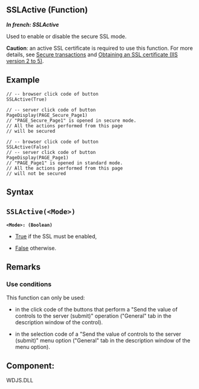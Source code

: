 
## SSLActive (Function)

***In french: SSLActive***



<a name="XUse"></a>
<a name="Use"></a>
<a name="description"></a>
Used to enable or disable the secure SSL mode.

**Caution**: an active SSL certificate is required to use this function. For more details, see [Secure transactions](../WDLang2/3012011.md) and [Obtaining an SSL certificate (IIS version 2 to 5)](../WDLang2/3012012.md).
<a name="Example1"></a>
<a name="sample_code"></a>

## Example


```wl
// -- browser click code of button
SSLActive(True)

// -- server click code of button 
PageDisplay(PAGE_Secure_Page1)
// "PAGE_Secure_Page1" is opened in secure mode. 
// All the actions performed from this page
// will be secured
```


<a name="Example2"></a>



```wl
// -- browser click code of button
SSLActive(False)
// -- server click code of button 
PageDisplay(PAGE_Page1)
// "PAGE_Page1" is opened in standard mode. 
// All the actions performed from this page
// will not be secured
```

<a name="XSYNTAX"></a>
<a name="SYNTAX1"></a>

## Syntax

`SSLActive(<Mode>)`
---

**`<Mode>: (Boolean)`**



- <u><u><u><u>True</u></u></u></u> if the SSL must be enabled,

- <u><u><u><u>False</u></u></u></u> otherwise.  






<a name="NOTE0"></a>
<a name="NOTE0_1"></a>

## Remarks


### Use conditions
<a name="use_conditions_ELTPARAGRAPHE000050"></a>

This function can only be used: 

- in the click code of the buttons that perform a "Send the value of controls to the server (submit)" operation ("General" tab in the description window of the control). 

- in the selection code of a "Send the value of controls to the server (submit)" menu option ("General" tab in the description window of the menu option). 








<a name="XComponent"></a>

## Component:
WDJS.DLL
